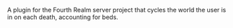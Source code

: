 A plugin for the Fourth Realm server project that cycles the world the user is in on each death, accounting for beds.
